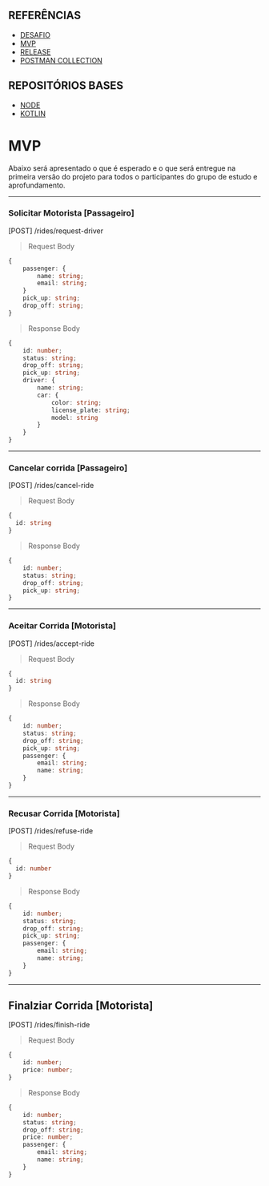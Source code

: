 ## REFERÊNCIAS

- [DESAFIO](CHALLENGE.md)
- [MVP](MVP.md)
- [RELEASE](RELEASE.md)
- [POSTMAN COLLECTION](https://l3l3co.postman.co/workspace/New-Team-Workspace~d450d5e4-7c3a-4449-9f65-226a04a3389e/collection/414153-735bc628-c41e-478c-a2c4-d90be0758a1a?action=share&creator=414153&active-environment=414153-4adc1ab7-8041-4b2c-8241-002c5e9dcfa7)

## REPOSITÓRIOS BASES

- [NODE]()
- [KOTLIN](https://github.com/jaya-academy/ridely-kotlin)

# MVP

Abaixo será apresentado o que é esperado e o que será entregue na primeira versão do projeto para todos o participantes
do grupo de estudo e aprofundamento.

---

### Solicitar Motorista [Passageiro]

[POST] /rides/request-driver

> Request Body

```typescript
{
    passenger: {
        name: string;
        email: string;
    }
    pick_up: string;
    drop_off: string;
}
```

> Response Body

```typescript
{
    id: number;
    status: string;
    drop_off: string;
    pick_up: string;
    driver: {
        name: string;
        car: {
            color: string;
            license_plate: string;
            model: string
        }
    }
}
```

---

### Cancelar corrida [Passageiro]

[POST] /rides/cancel-ride

> Request Body

```typescript
{
  id: string
}
```

> Response Body

```typescript
{
    id: number;
    status: string;
    drop_off: string;
    pick_up: string;
}
```

---

### Aceitar Corrida [Motorista]

[POST] /rides/accept-ride

> Request Body

```typescript
{
  id: string
}
```

> Response Body

```typescript
{
    id: number;
    status: string;
    drop_off: string;
    pick_up: string;
    passenger: {
        email: string;
        name: string;
    }
}
```

---

### Recusar Corrida [Motorista]

[POST] /rides/refuse-ride

> Request Body

```typescript
{
  id: number
}
```

> Response Body

```typescript
{
    id: number;
    status: string;
    drop_off: string;
    pick_up: string;
    passenger: {
        email: string;
        name: string;
    }
}
```

---

## Finalziar Corrida [Motorista]

[POST] /rides/finish-ride

> Request Body

```typescript
{
    id: number;
    price: number;
}
```

> Response Body

```typescript
{
    id: number;
    status: string;
    drop_off: string;
    price: number;
    passenger: {
        email: string;
        name: string;
    }
}
```